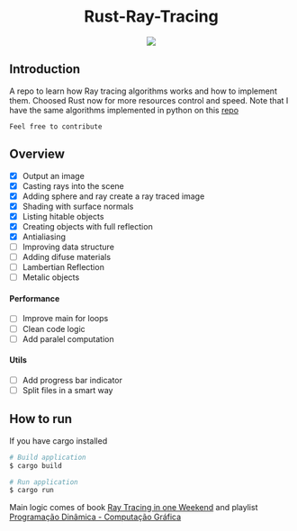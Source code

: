 <h1 align="center">Rust-Ray-Tracing</h1>

<p align="center">
  <img src="https://user-images.githubusercontent.com/20236175/134610290-fc3b06d8-5222-4f2f-88b2-f44e6cfcc365.png" />
</p>
  
## Introduction
A repo to learn how Ray tracing algorithms works and how to implement them. 
Choosed Rust now for more resources control and speed. Note that I have the same algorithms implemented in python on this [repo](https://github.com/peterhttps/Python-Ray-Tracing)

`Feel free to contribute`

## Overview
- [x] Output an image
- [x] Casting rays into the scene
- [x] Adding sphere and ray create a ray traced image
- [x] Shading with surface normals
- [x] Listing hitable objects
- [x] Creating objects with full reflection
- [x] Antialiasing
- [ ] Improving data structure
- [ ] Adding difuse materials
- [ ] Lambertian Reflection
- [ ] Metalic objects

#### Performance 
- [ ] Improve main for loops
- [ ] Clean code logic
- [ ] Add paralel computation

#### Utils
- [ ] Add progress bar indicator
- [ ] Split files in a smart way

## How to run

If you have cargo installed

```bash
# Build application
$ cargo build

# Run application
$ cargo run
```

Main logic comes of book [Ray Tracing in one Weekend](https://raytracing.github.io/books/RayTracingInOneWeekend.html) and playlist [Programação Dinâmica - Computação Gráfica](https://www.youtube.com/playlist?list=PL5TJqBvpXQv5zNlgvgH2HGuhZHpnkT3oo)
